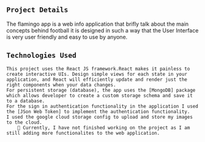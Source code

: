 ## `Project Details`
The flamingo app is a web info application that brifly talk about the main concepts behind football it is designed in such a way that the User Interface is very user friendly and easy to use by anyone.

## `Technologies Used`

    This project uses the React JS framework.React makes it painless to create interactive UIs. Design simple views for each state in your application, and React will efficiently update and render just the right components when your data changes.
    For persistent storage (database), the app uses the [MongoDB] package which allows developer to create a custom storage schema and save it to a database.
    For the sign in authentication functionality in the application I used the [JSon Web Token] to implement the authentication functionality.
    I used the google cloud storage config to upload and store my images to the cloud.
        🚨 Currently, I have not finished working on the project as I am still adding more functionalites to the web application.